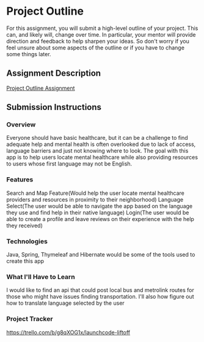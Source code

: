 # Project Outline
For this assignment, you will submit a high-level outline of your project. This can, and likely will, change over time. In particular, your mentor will provide direction and feedback to help sharpen your ideas. So don't worry if you feel unsure about some aspects of the outline or if you have to change some things later.

## Assignment Description
[Project Outline Assignment](https://education.launchcode.org/liftoff/modules/assignments/project-outline)

## Submission Instructions

### Overview
Everyone should have basic healthcare, but it can be a challenge to
find adequate help and mental health is often overlooked due to lack of access, language barriers and just not knowing where to look.
The goal with this app is to help users locate mental healthcare while also providing resources to users whose first language may not be English.
### Features
Search and Map Feature(Would help the user locate mental healthcare providers and resources in proximity to their neighborhood)
Language Select(The user would be able to navigate the app based on the language they use and find help in their native language)
Login(The user would be able to create a profile and leave reviews on their experience with the help they received)
### Technologies
Java, Spring, Thymeleaf and Hibernate would be some of the tools used to create this app
### What I'll Have to Learn
I would like to find an api that could post local bus and metrolink routes for those who might have issues finding transportation. I'll also how figure out how to translate language selected by the user
### Project Tracker
https://trello.com/b/g8qXOG1x/launchcode-liftoff

